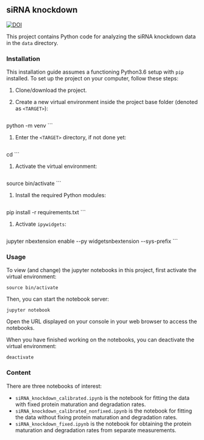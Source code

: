 ## siRNA knockdown
[![DOI](https://zenodo.org/badge/141714508.svg)](https://zenodo.org/badge/latestdoi/141714508)

This project contains Python code for analyzing the siRNA knockdown data in the `data` directory.

### Installation
This installation guide assumes a functioning Python3.6 setup with `pip` installed. To set up the project on your computer, follow these steps:

1. Clone/download the project.
1. Create a new virtual environment inside the project base folder (denoted as `<TARGET>`):

    ```
python -m venv <TARGET>
    ```
1. Enter the `<TARGET>` directory, if not done yet:

    ```
cd <TARGET>
    ```
1. Activate the virtual environment:

    ```
source bin/activate
    ```
1. Install the required Python modules:

    ```
pip install -r requirements.txt
    ```
1. Activate `ipywidgets`:

    ```
jupyter nbextension enable --py widgetsnbextension --sys-prefix
    ```

### Usage
To view (and change) the jupyter notebooks in this project, first activate the virtual environment:
```
source bin/activate
```
Then, you can start the notebook server:
```
jupyter notebook
```
Open the URL displayed on your console in your web browser to access the notebooks.

When you have finished working on the notebooks, you can deactivate the virtual environment:
```
deactivate
```

### Content
There are three notebooks of interest:

* `siRNA_knockdown_calibrated.ipynb` is the notebook for fitting the data with fixed protein maturation and degradation rates.
* `siRNA_knockdown_calibrated_nonfixed.ipynb` is the notebook for fitting the data without fixing protein maturation and degradation rates.
* `siRNA_knockdown_fixed.ipynb` is the notebook for obtaining the protein maturation and degradation rates from separate measurements.
